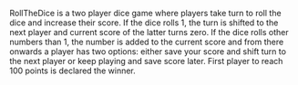 RollTheDice is a two player dice game where players take turn to roll the dice and increase their score. If the dice rolls 1, the turn is shifted to the next player and current score of the latter turns zero. If the dice rolls other numbers than 1, the number is added to the current score and from there onwards a player has two options: either save your score and shift turn to the next player or keep playing and save score later. First player to reach 100 points is declared the winner.

